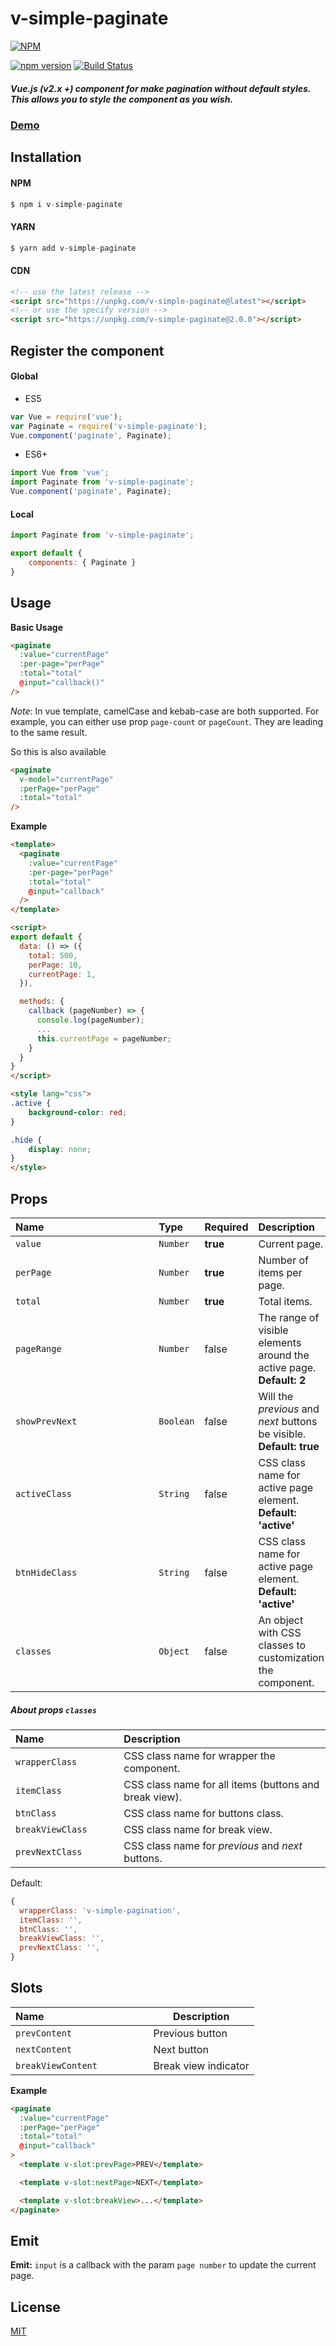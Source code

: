 # v-simple-paginate
[![NPM](https://nodei.co/npm/v-simple-paginate.png)](https://nodei.co/npm/v-simple-paginate/)

[![npm version](https://badge.fury.io/js/v-simple-paginate.svg)](https://badge.fury.io/js/v-simple-paginate)
[![Build Status](https://travis-ci.com/Darker-than-Black/v-simple-pagination.svg?branch=main)](https://travis-ci.com/Darker-than-Black/v-simple-pagination)

##### Vue.js (v2.x +) component for make pagination without default styles. This allows you to style the component as you wish.

### [Demo](https://darker-than-black.github.io/v-simple-pagination/demo/)

## Installation

#### NPM
```js
$ npm i v-simple-paginate
```

#### YARN
```js
$ yarn add v-simple-paginate
```

#### CDN

```html
<!-- use the latest release -->
<script src="https://unpkg.com/v-simple-paginate@latest"></script>
<!-- or use the specify version -->
<script src="https://unpkg.com/v-simple-paginate@2.0.0"></script>
```

## Register the component

#### Global
- ES5
```js
var Vue = require('vue');
var Paginate = require('v-simple-paginate');
Vue.component('paginate', Paginate);
```

- ES6+
```js
import Vue from 'vue';
import Paginate from 'v-simple-paginate';
Vue.component('paginate', Paginate);
```

#### Local

```js
import Paginate from 'v-simple-paginate';

export default {
    components: { Paginate }
}
```

## Usage

**Basic Usage**

```html
<paginate
  :value="currentPage"
  :per-page="perPage"
  :total="total"
  @input="callback()"
/>
```

*Note*: In vue template, camelCase and kebab-case are both supported. For example, you can either use prop `page-count` or `pageCount`. They are leading to the same result.

So this is also available

```html
<paginate
  v-model="currentPage"
  :perPage="perPage"
  :total="total"
/>
```

**Example**
```html
<template>
  <paginate
    :value="currentPage"
    :per-page="perPage"
    :total="total"
    @input="callback"
  />
</template>

<script>
export default {
  data: () => ({
    total: 500,
    perPage: 10,
    currentPage: 1,
  }),

  methods: {
    callback (pageNumber) => {
      console.log(pageNumber);
      ...
      this.currentPage = pageNumber;
    }
  }
}
</script>

<style lang="css">
.active {
    background-color: red;
}

.hide {
    display: none;
}
</style>
```

## Props

| Name&nbsp;&nbsp;&nbsp;&nbsp;&nbsp;&nbsp;&nbsp;&nbsp;&nbsp;&nbsp;&nbsp;&nbsp;&nbsp;&nbsp;&nbsp;&nbsp;&nbsp;&nbsp;&nbsp;&nbsp;&nbsp;&nbsp;&nbsp;&nbsp;&nbsp;&nbsp;&nbsp;&nbsp;&nbsp;&nbsp;&nbsp;&nbsp;&nbsp;&nbsp;&nbsp;&nbsp;&nbsp;&nbsp;&nbsp; | Type | Required | Description |
| ----------------- | :--- | :--- | :--- |
| `value` | `Number` | **true** | Current page. |
| `perPage` | `Number` | **true** | Number of items per page. |
| `total` | `Number` | **true** | Total items. |
| `pageRange` | `Number` | false | The range of visible elements around the active page. **Default: 2** |
| `showPrevNext` | `Boolean` | false | Will the *previous* and *next* buttons be visible. **Default: true** |
| `activeClass` | `String` | false | CSS class name for active page element. **Default: 'active'** |
| `btnHideClass` | `String` | false | CSS class name for active page element. **Default: 'active'** |
| `classes` | `Object` | false | An object with CSS classes to customization the component. |

##### **About props `classes`**

| Name&nbsp;&nbsp;&nbsp;&nbsp;&nbsp;&nbsp;&nbsp;&nbsp;&nbsp;&nbsp;&nbsp;&nbsp;&nbsp;&nbsp;&nbsp;&nbsp;&nbsp;&nbsp;&nbsp;&nbsp;&nbsp;&nbsp;&nbsp;&nbsp;&nbsp;&nbsp;| Description |
| ----------------- | :--- |
| `wrapperClass` | CSS class name for wrapper the component. |
| `itemClass` | CSS class name for all items (buttons and break view). |
| `btnClass` | CSS class name for buttons class. |
| `breakViewClass` | CSS class name for break view.  |
| `prevNextClass` | CSS class name for *previous* and *next* buttons. |

Default:
```js
{
  wrapperClass: 'v-simple-pagination',
  itemClass: '',
  btnClass: '',
  breakViewClass: '',
  prevNextClass: '',
}
```

## Slots

| Name&nbsp;&nbsp;&nbsp;&nbsp;&nbsp;&nbsp;&nbsp;&nbsp;&nbsp;&nbsp;&nbsp;&nbsp;&nbsp;&nbsp;&nbsp;&nbsp;&nbsp;&nbsp;&nbsp;&nbsp;&nbsp;&nbsp;&nbsp;&nbsp;&nbsp;&nbsp;&nbsp;&nbsp;&nbsp;&nbsp;&nbsp;&nbsp;&nbsp;&nbsp;&nbsp;&nbsp;&nbsp; | Description |
| --- | --- |
| `prevContent` | Previous button |
| `nextContent` | Next button |
| `breakViewContent` | Break view indicator |

**Example**
```html
<paginate
  :value="currentPage"
  :perPage="perPage"
  :total="total"
  @input="callback"
>
  <template v-slot:prevPage>PREV</template>

  <template v-slot:nextPage>NEXT</template>

  <template v-slot:breakView>...</template>
</paginate>
```

## Emit

**Emit:** `input` is a callback with the param `page number` to update the current page.

## License

[MIT](https://github.com/Darker-than-Black/v-simple-pagination/blob/main/LICENSE)
